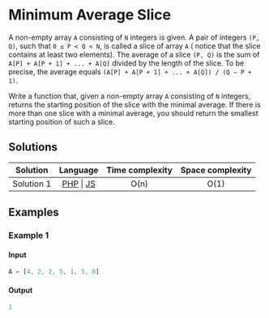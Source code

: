 # Minimum Average Slice

A non-empty array `A` consisting of `N` integers is given. A pair of
integers `(P, Q)`, such that `0 ≤ P < Q < N`, is called a slice of array `A`  (
notice that the slice contains at least two elements). The average of a
slice `(P, Q)` is the sum of `A[P] + A[P + 1] + ... + A[Q]` divided by the
length of the slice. To be precise, the average
equals `(A[P] + A[P + 1] + ... + A[Q]) / (Q − P + 1)`.

Write a function that, given a non-empty array `A` consisting of `N` integers,
returns the starting position of the slice with the minimal average. If there is
more than one slice with a minimal average, you should return the smallest
starting position of such a slice.

## Solutions

| Solution   | Language                   | Time complexity | Space complexity |
|:----------:|:--------------------------:|:---------------:|:----------------:|
| Solution 1 | [PHP][PHP-1] \| [JS][JS-1] | O(n)            | O(1)             |

## Examples

### Example 1

#### Input

```javascript
A = [4, 2, 2, 5, 1, 5, 8]
```

#### Output

```javascript
1
```

[PHP-1]: ../solutions/php/009-MinimumAverageSlice/solution-1.php

[JS-1]: ../solutions/js/009-MinimumAverageSlice/solution-1.js